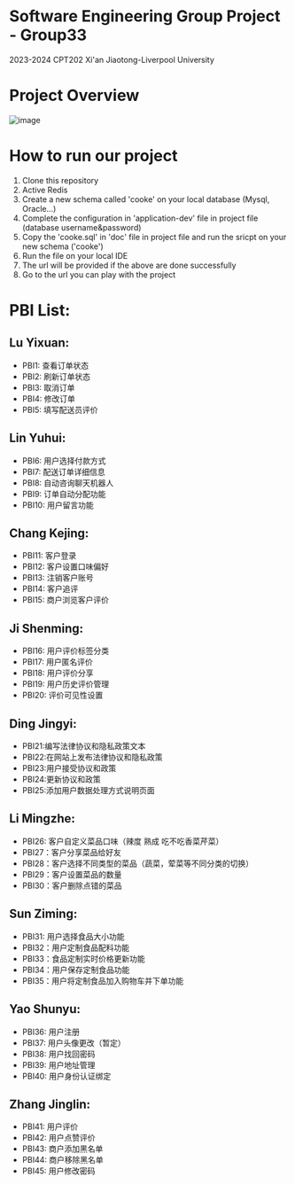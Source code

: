 # Software Engineering Group Project - Group33 
2023-2024 CPT202 Xi'an Jiaotong-Liverpool University  

# Project Overview
![image](https://github.com/Shenming-Ji/project_A/assets/121379424/3cab199a-c60b-4f71-99f6-31599244400d)

# How to run our project
1. Clone this repository
2. Active Redis
3. Create a new schema called 'cooke' on your local database (Mysql, Oracle...)
4. Complete the configuration in 'application-dev' file in project file (database username&password)
5. Copy the 'cooke.sql' in 'doc' file in project file and run the sricpt on your new schema ('cooke')
6. Run the file on your local IDE
7. The url will be provided if the above are done successfully
8. Go to the url you can play with the project

# PBI List:
## Lu Yixuan: 
- PBI1: 查看订单状态
- PBI2: 刷新订单状态
- PBI3: 取消订单
- PBI4: 修改订单
- PBI5: 填写配送员评价


## Lin Yuhui:
- PBI6: 用户选择付款方式
- PBI7: 配送订单详细信息
- PBI8: 自动咨询聊天机器人
- PBI9: 订单自动分配功能
- PBI10: 用户留言功能

## Chang Kejing:
- PBI11: 客户登录
- PBI12: 客户设置口味偏好
- PBI13: 注销客户账号
- PBI14: 客户追评
- PBI15: 商户浏览客户评价

## Ji Shenming:
- PBI16: 用户评价标签分类
- PBI17: 用户匿名评价
- PBI18: 用户评价分享
- PBI19: 用户历史评价管理
- PBI20: 评价可见性设置

## Ding Jingyi:
- PBI21:编写法律协议和隐私政策文本
- PBI22:在网站上发布法律协议和隐私政策 
- PBI23:用户接受协议和政策 
- PBI24:更新协议和政策 
- PBI25:添加用户数据处理方式说明页面

## Li Mingzhe:
- PBI26: 客户自定义菜品口味（辣度 熟成 吃不吃香菜芹菜）
- PBI27：客户分享菜品给好友
- PBI28：客户选择不同类型的菜品（蔬菜，荤菜等不同分类的切换）
- PBI29：客户设置菜品的数量
- PBI30：客户删除点错的菜品

## Sun Ziming:
- PBI31: 用户选择食品大小功能
- PBI32：用户定制食品配料功能
- PBI33：食品定制实时价格更新功能
- PBI34：用户保存定制食品功能
- PBI35：用户将定制食品加入购物车并下单功能

## Yao Shunyu:
- PBI36: 用户注册
- PBI37: 用户头像更改（暂定）
- PBI38: 用户找回密码
- PBI39: 用户地址管理
- PBI40: 用户身份认证绑定

## Zhang Jinglin:
- PBI41: 用户评价
- PBI42: 用户点赞评价
- PBI43: 商户添加黑名单
- PBI44: 商户移除黑名单
- PBI45: 用户修改密码



